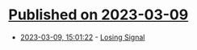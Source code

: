 # [Published on 2023-03-09](index.md)

* [2023-03-09, 15:01:22](https://lobste.rs/s/fuczzm/losing_signal) - [Losing Signal](https://ploum.net/2023-03-09-losing-signal.html)
